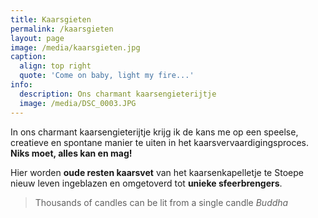 ```yaml
---
title: Kaarsgieten
permalink: /kaarsgieten
layout: page
image: /media/kaarsgieten.jpg
caption:
  align: top right
  quote: 'Come on baby, light my fire...'
info:
  description: Ons charmant kaarsengieterijtje
  image: /media/DSC_0003.JPG
---
```

In ons charmant kaarsengieterijtje krijg ik de kans me op een speelse, creatieve en
spontane manier te uiten in het kaarsvervaardigingsproces.
**Niks moet, alles kan en mag!**

Hier worden **oude resten kaarsvet** van het kaarsenkapelletje te Stoepe nieuw leven ingeblazen en omgetoverd tot **unieke sfeerbrengers**.

> Thousands of candles can be lit from a single candle _Buddha_
